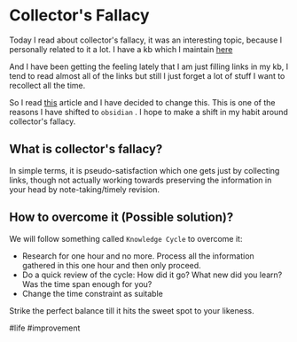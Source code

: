 # Collector's Fallacy

Today I read about collector's fallacy, it was an interesting topic, because I personally related to it a lot. I have a kb which I maintain [here](https://github.com/feniljain/knowledge-base)

And I have been getting the feeling lately that I am just filling links in my kb, I tend to read almost all of the links but still I just forget a lot of stuff I want to recollect all the time.

So I read [this](https://zettelkasten.de/posts/collectors-fallacy/) article and I have decided to change this. This is one of the reasons I have shifted to `obsidian` . I hope to make a shift in my habit around collector's fallacy.

## What is collector's fallacy?

In simple terms, it is pseudo-satisfaction which one gets just by collecting links, though not actually working towards preserving the information in your head by note-taking/timely revision.

## How to overcome it (Possible solution)?
We will follow something called `Knowledge Cycle` to overcome it:
- Research for one hour and no more. Process all the information gathered in this one hour and then only proceed.
- Do a quick review of the cycle: How did it go? What new did you learn? Was the time span enough for you?
- Change the time constraint as suitable

 Strike the perfect balance till it hits the sweet spot to your likeness.

 #life #improvement